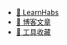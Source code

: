 - [🚀 LearnHabs](https://gpt-vip.top/)
- [📝 博客文章](https://gpt-vip.top/blog.html)
- [🔨 工具收藏](https://itools.site//)
